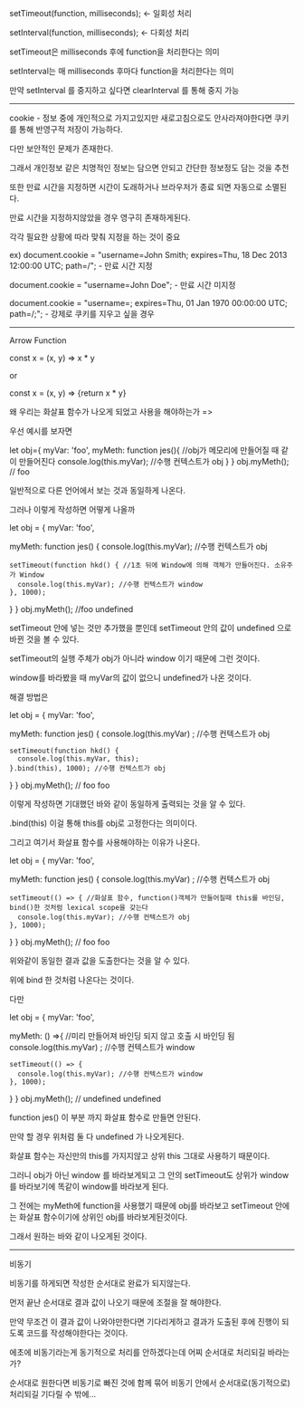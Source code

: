 setTimeout(function, milliseconds); <- 일회성 처리

setInterval(function, milliseconds); <- 다회성 처리

setTimeout은 milliseconds 후에 function을 처리한다는 의미

setInterval는 매 milliseconds 후마다 function을 처리한다는 의미

만약 setInterval 를 중지하고 싶다면 clearInterval 를 통해 중지 가능

--------------------------------------------------------------------------------------------------------

cookie - 정보 중에 개인적으로 가지고있지만 새로고침으로도 안사라져야한다면 쿠키를 통해 반영구적 저장이 가능하다.

다만 보안적인 문제가 존재한다. 

그래서 개인정보 같은 치명적인 정보는 담으면 안되고 간단한 정보정도 담는 것을 추천

또한 만료 시간을 지정하면 시간이 도래하거나 브라우저가 종료 되면 자동으로 소멸된다.

만료 시간을 지정하지않았을 경우 영구히 존재하게된다.

각각 필요한 상황에 따라 맞춰 지정을 하는 것이 중요

ex) document.cookie = "username=John Smith; expires=Thu, 18 Dec 2013 12:00:00 UTC; path=/"; - 만료 시간 지정

document.cookie = "username=John Doe"; - 만료 시간 미지정

document.cookie = "username=; expires=Thu, 01 Jan 1970 00:00:00 UTC; path=/;"; - 강제로 쿠키를 지우고 싶을 경우

---------------------------------------------------------------------------------------------------------

Arrow Function

const x = (x, y) => x * y

or

const x = (x, y) => {return x * y}

왜 우리는 화살표 함수가 나오게 되었고 사용을 해야하는가 =>

우선 예시를 보자면 

let obj={
	myVar: 'foo',
  myMeth: function jes(){ //obj가 메모리에 만들어질 때 같이 만들어진다
          console.log(this.myVar); //수행 컨텍스트가 obj
	}
}
obj.myMeth(); // foo

일반적으로 다른 언어에서 보는 것과 동일하게 나온다.

그러나 이렇게 작성하면 어떻게 나올까

let obj = {
  myVar: 'foo',
  
  myMeth: function jes() { 
    console.log(this.myVar);   //수행 컨텍스트가 obj
 
    setTimeout(function hkd() { //1초 뒤에 Window에 의해 객체가 만들어진다. 소유주가 Window
      console.log(this.myVar); //수행 컨텍스트가 window
    }, 1000);
  }
}
obj.myMeth(); //foo  undefined

setTimeout 안에 넣는 것만 추가했을 뿐인데 setTimeout 안의 값이 undefined 으로 바뀐 것을 볼 수 있다.

setTimeout의 실행 주체가 obj가 아니라 window 이기 때문에 그런 것이다.

window를 바라봤을 때 myVar의 값이 없으니 undefined가 나온 것이다.

해결 방법은

let obj = {
  myVar: 'foo',
  
  myMeth: function jes() { 
    console.log(this.myVar) ; //수행 컨텍스트가 obj
  
    setTimeout(function hkd() {
      console.log(this.myVar, this);
    }.bind(this), 1000); //수행 컨텍스트가 obj
  }
}
obj.myMeth(); // foo  foo

이렇게 작성하면 기대했던 바와 같이 동일하게 출력되는 것을 알 수 있다.

.bind(this) 이걸 통해 this를 obj로 고정한다는 의미이다.

그리고 여기서 화살표 함수를 사용해야하는 이유가 나온다.

let obj = {
  myVar: 'foo',
  
  myMeth: function jes() { 
    console.log(this.myVar) ; //수행 컨텍스트가 obj
  
    setTimeout(() => { //화살표 함수, function()객체가 만들어질때 this를 바인딩, bind()한 것처럼 lexical scope을 갖는다
      console.log(this.myVar); //수행 컨텍스트가 obj
    }, 1000);
  }
}
obj.myMeth(); // foo  foo

위와같이 동일한 결과 값을 도출한다는 것을 알 수 있다.

위에 bind 한 것처럼 나온다는 것이다.

다만

let obj = {
  myVar: 'foo',
  
  myMeth: () =>{ //미리 만들어져 바인딩 되지 않고 호출 시 바인딩 됨
    console.log(this.myVar) ; //수행 컨텍스트가 window
  
    setTimeout(() => {
      console.log(this.myVar); //수행 컨텍스트가 window
    }, 1000);
  }
}
obj.myMeth(); // undefined undefined

function jes() 이 부분 까지 화살표 함수로 만들면 안된다.

만약 할 경우 위처럼 둘 다 undefined 가 나오게된다.

화살표 함수는 자신만의 this를 가지지않고 상위 this 그대로 사용하기 때문이다.

그러니 obj가 아닌 window 를 바라보게되고 그 안의 setTimeout도 상위가 window를 바라보기에 똑같이 window를 바라보게 된다.

그 전에는 myMeth에 function을 사용했기 때문에 obj를 바라보고 setTimeout 안에는 화살표 함수이기에 상위인 obj를 바라보게된것이다.

그래서 원하는 바와 같이 나오게된 것이다.

---------------------------------------------------------------------------------------------------------

비동기

비동기를 하게되면 작성한 순서대로 완료가 되지않는다.

먼저 끝난 순서대로 결과 값이 나오기 때문에 조절을 잘 해야한다.

만약 무조건 이 결과 값이 나와야만한다면 기다리게하고 결과가 도출된 후에 진행이 되도록 코드를 작성해야한다는 것이다.

에초에 비동기라는게 동기적으로 처리를 안하겠다는데 어찌 순서대로 처리되길 바라는가?

순서대로 원한다면 비동기로 빠진 것에 함께 묶어 비동기 안에서 순서대로(동기적으로) 처리되길 기다릴 수 밖에...